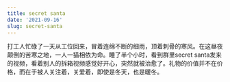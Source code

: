 ```yaml
---
title: secret santa
date: '2021-09-16'
slug: secret-santa
---
```


打工人忙碌了一天从工位回来，冒着连绵不断的细雨，顶着刺骨的寒风。在这昼夜颠倒的苦寒之地，一人一猫相依为命。睡了半个小时，看到群里secret santa发来的视频，看着别人的拆箱视频感觉好开心，突然就被治愈了。礼物的价值并不在价格，而在于被人关注着，关爱着，即使是冬天，也是暖冬。
